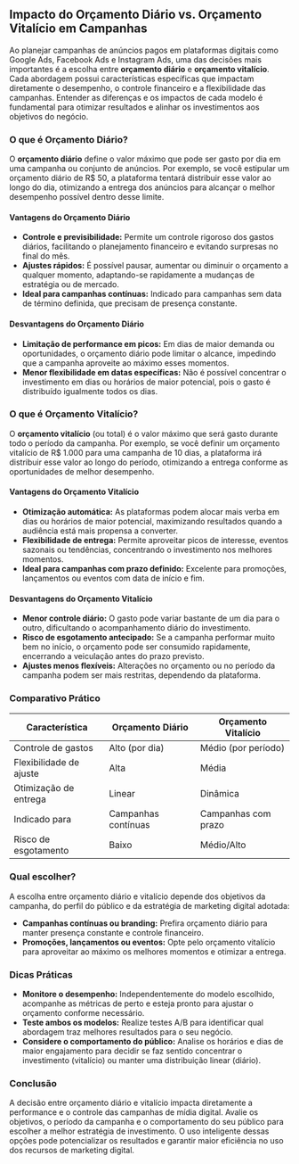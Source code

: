 
## Impacto do Orçamento Diário vs. Orçamento Vitalício em Campanhas

Ao planejar campanhas de anúncios pagos em plataformas digitais como Google Ads, Facebook Ads e Instagram Ads, uma das decisões mais importantes é a escolha entre **orçamento diário** e **orçamento vitalício**. Cada abordagem possui características específicas que impactam diretamente o desempenho, o controle financeiro e a flexibilidade das campanhas. Entender as diferenças e os impactos de cada modelo é fundamental para otimizar resultados e alinhar os investimentos aos objetivos do negócio.

### O que é Orçamento Diário?

O **orçamento diário** define o valor máximo que pode ser gasto por dia em uma campanha ou conjunto de anúncios. Por exemplo, se você estipular um orçamento diário de R$ 50, a plataforma tentará distribuir esse valor ao longo do dia, otimizando a entrega dos anúncios para alcançar o melhor desempenho possível dentro desse limite.

#### Vantagens do Orçamento Diário

- **Controle e previsibilidade:** Permite um controle rigoroso dos gastos diários, facilitando o planejamento financeiro e evitando surpresas no final do mês.
- **Ajustes rápidos:** É possível pausar, aumentar ou diminuir o orçamento a qualquer momento, adaptando-se rapidamente a mudanças de estratégia ou de mercado.
- **Ideal para campanhas contínuas:** Indicado para campanhas sem data de término definida, que precisam de presença constante.

#### Desvantagens do Orçamento Diário

- **Limitação de performance em picos:** Em dias de maior demanda ou oportunidades, o orçamento diário pode limitar o alcance, impedindo que a campanha aproveite ao máximo esses momentos.
- **Menor flexibilidade em datas específicas:** Não é possível concentrar o investimento em dias ou horários de maior potencial, pois o gasto é distribuído igualmente todos os dias.

### O que é Orçamento Vitalício?

O **orçamento vitalício** (ou total) é o valor máximo que será gasto durante todo o período da campanha. Por exemplo, se você definir um orçamento vitalício de R$ 1.000 para uma campanha de 10 dias, a plataforma irá distribuir esse valor ao longo do período, otimizando a entrega conforme as oportunidades de melhor desempenho.

#### Vantagens do Orçamento Vitalício

- **Otimização automática:** As plataformas podem alocar mais verba em dias ou horários de maior potencial, maximizando resultados quando a audiência está mais propensa a converter.
- **Flexibilidade de entrega:** Permite aproveitar picos de interesse, eventos sazonais ou tendências, concentrando o investimento nos melhores momentos.
- **Ideal para campanhas com prazo definido:** Excelente para promoções, lançamentos ou eventos com data de início e fim.

#### Desvantagens do Orçamento Vitalício

- **Menor controle diário:** O gasto pode variar bastante de um dia para o outro, dificultando o acompanhamento diário do investimento.
- **Risco de esgotamento antecipado:** Se a campanha performar muito bem no início, o orçamento pode ser consumido rapidamente, encerrando a veiculação antes do prazo previsto.
- **Ajustes menos flexíveis:** Alterações no orçamento ou no período da campanha podem ser mais restritas, dependendo da plataforma.

### Comparativo Prático

| Característica           | Orçamento Diário         | Orçamento Vitalício      |
|-------------------------|-------------------------|-------------------------|
| Controle de gastos      | Alto (por dia)          | Médio (por período)     |
| Flexibilidade de ajuste | Alta                    | Média                   |
| Otimização de entrega   | Linear                  | Dinâmica                |
| Indicado para           | Campanhas contínuas     | Campanhas com prazo     |
| Risco de esgotamento    | Baixo                   | Médio/Alto              |

### Qual escolher?

A escolha entre orçamento diário e vitalício depende dos objetivos da campanha, do perfil do público e da estratégia de marketing digital adotada:

- **Campanhas contínuas ou branding:** Prefira orçamento diário para manter presença constante e controle financeiro.
- **Promoções, lançamentos ou eventos:** Opte pelo orçamento vitalício para aproveitar ao máximo os melhores momentos e otimizar a entrega.

### Dicas Práticas

- **Monitore o desempenho:** Independentemente do modelo escolhido, acompanhe as métricas de perto e esteja pronto para ajustar o orçamento conforme necessário.
- **Teste ambos os modelos:** Realize testes A/B para identificar qual abordagem traz melhores resultados para o seu negócio.
- **Considere o comportamento do público:** Analise os horários e dias de maior engajamento para decidir se faz sentido concentrar o investimento (vitalício) ou manter uma distribuição linear (diário).

### Conclusão

A decisão entre orçamento diário e vitalício impacta diretamente a performance e o controle das campanhas de mídia digital. Avalie os objetivos, o período da campanha e o comportamento do seu público para escolher a melhor estratégia de investimento. O uso inteligente dessas opções pode potencializar os resultados e garantir maior eficiência no uso dos recursos de marketing digital.
```
